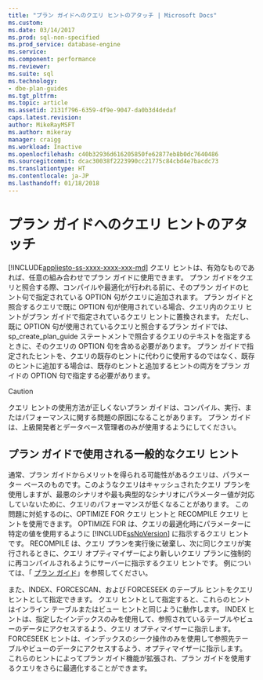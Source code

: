 ```yaml
---
title: "プラン ガイドへのクエリ ヒントのアタッチ | Microsoft Docs"
ms.custom: 
ms.date: 03/14/2017
ms.prod: sql-non-specified
ms.prod_service: database-engine
ms.service: 
ms.component: performance
ms.reviewer: 
ms.suite: sql
ms.technology:
- dbe-plan-guides
ms.tgt_pltfrm: 
ms.topic: article
ms.assetid: 2131f796-6359-4f9e-9047-da0b3d4dedaf
caps.latest.revision: 
author: MikeRayMSFT
ms.author: mikeray
manager: craigg
ms.workload: Inactive
ms.openlocfilehash: c40b32936d616205850fe62877eb8b0dc7640486
ms.sourcegitcommit: dcac30038f2223990cc21775c84cbd4e7bacdc73
ms.translationtype: HT
ms.contentlocale: ja-JP
ms.lasthandoff: 01/18/2018
---
```

# <a name="attach-query-hints-to-a-plan-guide"></a>プラン ガイドへのクエリ ヒントのアタッチ
[!INCLUDE[appliesto-ss-xxxx-xxxx-xxx-md](../../includes/appliesto-ss-xxxx-xxxx-xxx-md.md)] クエリ ヒントは、有効なものであれば、任意の組み合わせでプラン ガイドに使用できます。 プラン ガイドをクエリと照合する際、コンパイルや最適化が行われる前に、そのプラン ガイドのヒント句で指定されている OPTION 句がクエリに追加されます。 プラン ガイドと照合するクエリで既に OPTION 句が使用されている場合、クエリ内のクエリ ヒントがプラン ガイドで指定されているクエリ ヒントに置換されます。 ただし、既に OPTION 句が使用されているクエリと照合するプラン ガイドでは、sp_create_plan_guide ステートメントで照合するクエリのテキストを指定するときに、そのクエリの OPTION 句を含める必要があります。 プラン ガイドで指定されたヒントを、クエリの既存のヒントに代わりに使用するのではなく、既存のヒントに追加する場合は、既存のヒントと追加するヒントの両方をプラン ガイドの OPTION 句で指定する必要があります。  
  
> [!CAUTION]  
>  クエリ ヒントの使用方法が正しくないプラン ガイドは、コンパイル、実行、またはパフォーマンスに関する問題の原因になることがあります。 プラン ガイドは、上級開発者とデータベース管理者のみが使用するようにしてください。  
  
## <a name="common-query-hints-used-in-plan-guides"></a>プラン ガイドで使用される一般的なクエリ ヒント  
 通常、プラン ガイドからメリットを得られる可能性があるクエリは、パラメーター ベースのものです。このようなクエリはキャッシュされたクエリ プランを使用しますが、最悪のシナリオや最も典型的なシナリオにパラメーター値が対応していないために、クエリのパフォーマンスが低くなることがあります。 この問題に対処するのに、OPTIMIZE FOR クエリ ヒントと RECOMPILE クエリ ヒントを使用できます。 OPTIMIZE FOR は、クエリの最適化時にパラメーターに特定の値を使用するように [!INCLUDE[ssNoVersion](../../includes/ssnoversion-md.md)] に指示するクエリ ヒントです。 RECOMPILE は、クエリ プランを実行後に破棄し、次に同じクエリが実行されるときに、クエリ オプティマイザーにより新しいクエリ プランに強制的に再コンパイルされるようにサーバーに指示するクエリ ヒントです。 例については、「 [プラン ガイド](../../relational-databases/performance/plan-guides.md)」を参照してください。  
  
 また、INDEX、FORCESCAN、および FORCESEEK のテーブル ヒントをクエリ ヒントとして指定できます。 クエリ ヒントとして指定すると、これらのヒントはインライン テーブルまたはビュー ヒントと同じように動作します。 INDEX ヒントは、指定したインデックスのみを使用して、参照されているテーブルやビューのデータにアクセスするよう、クエリ オプティマイザーに指示します。 FORCESEEK ヒントは、インデックスのシーク操作のみを使用して参照先テーブルやビューのデータにアクセスするよう、オプティマイザーに指示します。 これらのヒントによってプラン ガイド機能が拡張され、プラン ガイドを使用するクエリをさらに最適化することができます。  
  
  
